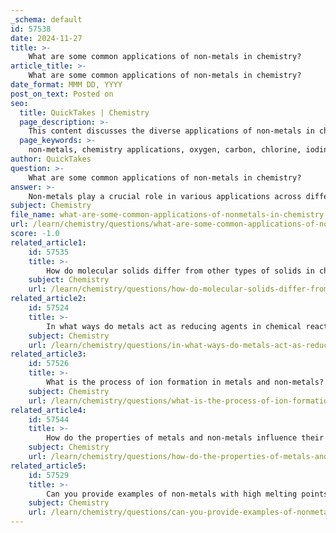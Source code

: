 ```yaml
---
_schema: default
id: 57538
date: 2024-11-27
title: >-
    What are some common applications of non-metals in chemistry?
article_title: >-
    What are some common applications of non-metals in chemistry?
date_format: MMM DD, YYYY
post_on_text: Posted on
seo:
  title: QuickTakes | Chemistry
  page_description: >-
    This content discusses the diverse applications of non-metals in chemistry, highlighting their roles in respiration, manufacturing, medical uses, agriculture, and industrial processes.
  page_keywords: >-
    non-metals, chemistry applications, oxygen, carbon, chlorine, iodine, hydrogen, phosphorus, sulfur, nitrogen, industrial processes, healthcare, agriculture, manufacturing
author: QuickTakes
question: >-
    What are some common applications of non-metals in chemistry?
answer: >-
    Non-metals play a crucial role in various applications across different fields in chemistry and everyday life. Here are some common applications of non-metals:\n\n1. **Oxygen**: This non-metal is essential for respiration in living organisms. It is also used in the manufacturing of steel and in hospitals for medical purposes.\n\n2. **Carbon**: Carbon is widely used as a fuel and is a fundamental building block in organic chemistry. It is also a key component in materials such as plastics and synthetic fibers.\n\n3. **Chlorine**: Chlorine is utilized for purifying water, making it safe for consumption. Additionally, it is involved in the production of graded plastics and insecticides.\n\n4. **Iodine**: Iodine is commonly used as an antiseptic for treating cuts and wounds, highlighting its importance in medical applications.\n\n5. **Hydrogen**: This non-metal is used in the hydrogenation of vegetable oils, the synthesis of ammonia (a key component in fertilizers), and as rocket fuel in its liquid form.\n\n6. **Phosphorus**: Phosphorus is essential in fertilizers, contributing to plant growth and agricultural productivity.\n\n7. **Sulfur**: Sulfur is used in the production of sulfuric acid, one of the most widely used industrial chemicals, and is also a component in fertilizers and pesticides.\n\n8. **Nitrogen**: Nitrogen is primarily used in the production of ammonia and fertilizers, and it is also used in the food industry for packaging to preserve freshness.\n\nThese applications demonstrate the diverse roles that non-metals play in both industrial processes and everyday life, making them indispensable in various sectors, including healthcare, agriculture, and manufacturing.
subject: Chemistry
file_name: what-are-some-common-applications-of-nonmetals-in-chemistry.md
url: /learn/chemistry/questions/what-are-some-common-applications-of-nonmetals-in-chemistry
score: -1.0
related_article1:
    id: 57535
    title: >-
        How do molecular solids differ from other types of solids in chemistry?
    subject: Chemistry
    url: /learn/chemistry/questions/how-do-molecular-solids-differ-from-other-types-of-solids-in-chemistry
related_article2:
    id: 57524
    title: >-
        In what ways do metals act as reducing agents in chemical reactions?
    subject: Chemistry
    url: /learn/chemistry/questions/in-what-ways-do-metals-act-as-reducing-agents-in-chemical-reactions
related_article3:
    id: 57526
    title: >-
        What is the process of ion formation in metals and non-metals?
    subject: Chemistry
    url: /learn/chemistry/questions/what-is-the-process-of-ion-formation-in-metals-and-nonmetals
related_article4:
    id: 57544
    title: >-
        How do the properties of metals and non-metals influence their use in everyday products?
    subject: Chemistry
    url: /learn/chemistry/questions/how-do-the-properties-of-metals-and-nonmetals-influence-their-use-in-everyday-products
related_article5:
    id: 57529
    title: >-
        Can you provide examples of non-metals with high melting points?
    subject: Chemistry
    url: /learn/chemistry/questions/can-you-provide-examples-of-nonmetals-with-high-melting-points
---
```


&nbsp;